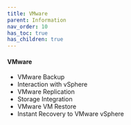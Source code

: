 ```yaml
---
title: VMware
parent: Information
nav_order: 10
has_toc: true
has_children: true
---
```


#### VMware
  * VMware Backup
  * Interaction with vSphere
  * VMware Replication
  * Storage Integration
  * VMware VM Restore
  * Instant Recovery to VMware vSphere
